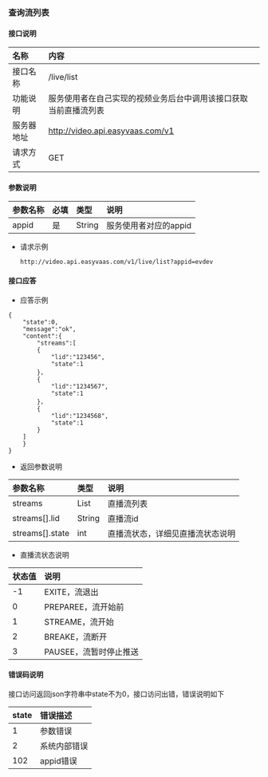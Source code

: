 ### 查询流列表
#### 接口说明

| 名称 | 内容 | 
|:--|:--| 
| 接口名称     | /live/list | 
| 功能说明|   服务使用者在自己实现的视频业务后台中调用该接口获取当前直播流列表    |
| 服务器地址| http://video.api.easyvaas.com/v1 |
| 请求方式| GET |

#### 参数说明

| 参数名称        | 必填           | 类型 |说明 |
|:--|:--|:--|:--|
| appid      | 是 | String | 服务使用者对应的appid |

* 请求示例

	```
	http://video.api.easyvaas.com/v1/live/list?appid=evdev
	```

#### 接口应答

* 应答示例

```
{
	"state":0,
	"message":"ok",
	"content":{
		"streams":[
        {
            "lid":"123456",
            "state":1
        }，
        {
            "lid":"1234567",
            "state":1
        }，
        {
            "lid":"1234568",
            "state":1
        }
    ]
	}
}
```

* 返回参数说明

| 参数名称        | 类型 |说明 |
|:--|:--|:--|
| streams  | List | 直播流列表 |
| streams[].lid|   String | 直播流id |
| streams[].state|   int | 直播流状态，详细见直播流状态说明 |

* 直播流状态说明

| 状态值       | 说明 |
|:--|:--|
| -1  |  EXITE，流退出 |
| 0|  PREPAREE，流开始前 |
| 1|STREAME，流开始 |
| 2  |  BREAKE，流断开 |
| 3|  PAUSEE，流暂时停止推送|

#### 错误码说明
接口访问返回json字符串中state不为0，接口访问出错，错误说明如下

| state        | 错误描述           | 
|:--|:--| 
| 1     | 参数错误 | 
| 2     | 系统内部错误 |
| 102   | appid错误 |




